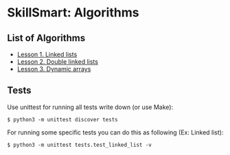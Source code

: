 # SkillSmart: Algorithms

## List of Algorithms
* [Lesson 1. Linked lists](src/linked_list/linked_list.py)
* [Lesson 2. Double linked lists](src/double_linked_list/double_linked_list.py)
* [Lesson 3. Dynamic arrays](src/dynamic_array/dynamic_array.py)

## Tests
Use unittest for running all tests write down (or use Make):
```
$ python3 -m unittest discover tests
```

For running some specific tests you can do this as following (Ex: Linked list):
```
$ python3 -m unittest tests.test_linked_list -v
```
